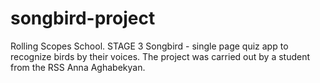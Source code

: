 # songbird-project
Rolling Scopes School. STAGE 3
Songbird - single page quiz app to recognize birds by their voices.
The project was carried out by a student from the RSS Anna Aghabekyan.
